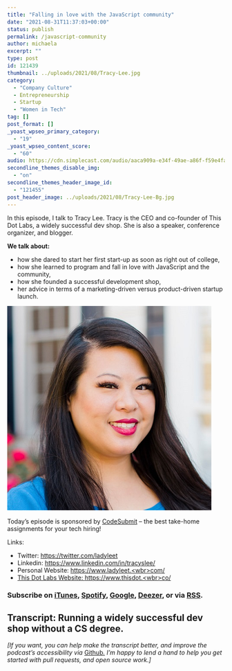 ```yaml
---
title: "Falling in love with the JavaScript community"
date: "2021-08-31T11:37:03+00:00"
status: publish
permalink: /javascript-community
author: michaela
excerpt: ""
type: post
id: 121439
thumbnail: ../uploads/2021/08/Tracy-Lee.jpg
category:
  - "Company Culture"
  - Entrepreneurship
  - Startup
  - "Women in Tech"
tag: []
post_format: []
_yoast_wpseo_primary_category:
  - "19"
_yoast_wpseo_content_score:
  - "60"
audio: https://cdn.simplecast.com/audio/aaca909a-e34f-49ae-a86f-f59e4fa807f0/episodes/eb1463ba-a0b3-467b-b5ec-fb3f6e134eed/audio/58495076-bddd-4a33-8327-eda0468c582c/default_tc.mp3
secondline_themes_disable_img:
  - "on"
secondline_themes_header_image_id:
  - "121455"
post_header_image: ../uploads/2021/08/Tracy-Lee-Bg.jpg
---
```


In this episode, I talk to Tracy Lee. Tracy is the CEO and co-founder of This Dot Labs, a widely successful dev shop. She is also a speaker, conference organizer, and blogger.

**We talk about:**

- how she dared to start her first start-up as soon as right out of college,
- how she learned to program and fall in love with JavaScript and the community,
- how she founded a successful development shop,
- her advice in terms of a marketing-driven versus product-driven startup launch.

![](../uploads/2021/08/Tracy-Lee.jpg)

Today’s episode is sponsored by [CodeSubmit](https://codesubmit.io/) – the best take-home assignments for your tech hiring!

Links:

- Twitter: [https://twitter.com/<wbr>ladyleet</wbr>](https://twitter.com/ladyleet)
- Linkedin: [https://www.](https://www.linkedin.com/in/tracyslee/)[linkedin.com/in/tracyslee/](https://www.linkedin.com/in/tracyslee/)
- Personal Website: [https://www.ladyleet.<wbr>com/</wbr>](https://www.ladyleet.com/)
- [This Dot Labs Website: ](https://www.ladyleet.com/)[https://www.thisdot.<wbr>co/</wbr>](https://www.thisdot.co/)[ ](https://www.ladyleet.com/)

### Subscribe on [iTunes](https://podcasts.apple.com/at/podcast/software-engineering-unlocked/id1477527378?l=en), [Spotify](https://open.spotify.com/show/2wz1OneBIDXpbBYeuyIsJL?si=2I0R0HuaTLK6RT0f7lDIFg), [Google](https://www.google.com/podcasts?feed=aHR0cHM6Ly9mZWVkcy5zaW1wbGVjYXN0LmNvbS9LMV9tdjBDSg%3D%3D), [Deezer](https://www.deezer.com/show/465682), or via [RSS](https://www.software-engineering-unlocked.com/subscribe/).

## Transcript: Running a widely successful dev shop without a CS degree.

_\[If you want, you can help make the transcript better, and improve the podcast’s accessibility via_ [Github](https://github.com/mgreiler/se-unlocked/tree/master/Transcripts)_[.](https://github.com/mgreiler/se-unlocked/tree/master/Transcripts) I’m happy to lend a hand to help you get started with pull requests, and open source work.\]_
